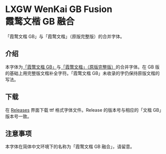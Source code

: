 # LXGW WenKai GB Fusion </br>霞鹜文楷 GB 融合
「霞鹜文楷 GB」与「霞鹜文楷」（原版完整版）的合并字体。


## 介绍
本字体为[「霞鹜文楷 GB」](https://github.com/lxgw/LxgwWenkaiGB)与[「霞鹜文楷」（原版完整版）](https://github.com/lxgw/LxgwWenKai)的合并字体。在 GB 版的基础上用完整版文楷补全字符。「霞鹜文楷 GB」未收录的字仍保持原版文楷的写法。

## 下载
在 [Releases](https://github.com/lxgw/LxgwWenKaiGB-Fusion/releases) 界面下载 ttf 格式字体文件。Release 的版本号与相应的「文楷 GB」版本号一致。

## 注意事项
本字体在简体中文环境下的名称为「霞鹜文楷 GB 融合」，请留意。
